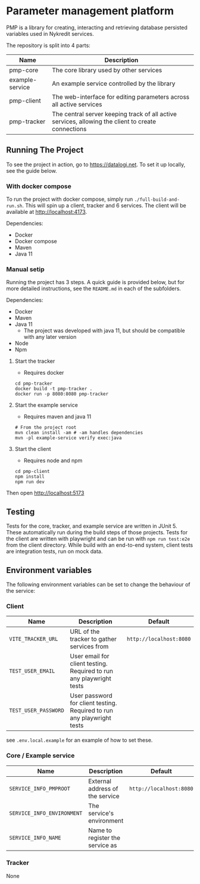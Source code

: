 # Parameter management platform

PMP is a library for creating, interacting and retrieving database persisted variables used in Nykredit services.

The repository is split into 4 parts:

| Name            | Description                                                                                        |
| --------------- | -------------------------------------------------------------------------------------------------- |
| pmp-core        | The core library used by other services                                                            |
| example-service | An example service controlled by the library                                                       |
| pmp-client      | The web-interface for editing parameters across all active services                                |
| pmp-tracker     | The central server keeping track of all active services, allowing the client to create connections |

## Running The Project

To see the project in action, go to <https://datalogi.net>. To set it up locally, see the guide below.

### With docker compose

To run the project with docker compose, simply run `./full-build-and-run.sh`. This will spin up a client, tracker and 6 services. The client will be available at <http://localhost:4173>.

Dependencies:

- Docker
- Docker compose
- Maven
- Java 11

### Manual setip

Running the project has 3 steps. A quick guide is provided below, but for more detailed instructions, see the `README.md` in each of the subfolders.

Dependencies:

- Docker
- Maven
- Java 11
  - The project was developed with java 11, but should be compatible with any later version
- Node
- Npm

1. Start the tracker

   - Requires docker

   ```shell
   cd pmp-tracker
   docker build -t pmp-tracker .
   docker run -p 8080:8080 pmp-tracker
   ```

2. Start the example service

   - Requires maven and java 11

   ```shell
   # From the project root
   mvn clean install -am # -am handles dependencies
   mvn -pl example-service verify exec:java
   ```

3. Start the client

   - Requires node and npm

   ```shell
   cd pmp-client
   npm install
   npm run dev
   ```

Then open <http://localhost:5173>

## Testing

Tests for the core, tracker, and example service are written in JUnit 5. These automatically run during the build steps of those projects. Tests for the client are written with playwright and can be run with `npm run test:e2e` from the client directory.
While build with an end-to-end system, client tests are integration tests, run on mock data.

## Environment variables

The following environment variables can be set to change the behaviour of the service:

### Client

| Name                 | Description                                                            | Default                 |
| -------------------- | ---------------------------------------------------------------------- | ----------------------- |
| `VITE_TRACKER_URL`   | URL of the tracker to gather services from                             | `http://localhost:8080` |
| `TEST_USER_EMAIL`    | User email for client testing. Required to run any playwright tests    |                         |
| `TEST_USER_PASSWORD` | User password for client testing. Required to run any playwright tests |                         |

see `.env.local.example` for an example of how to set these.

### Core / Example service

| Name                       | Description                     | Default                 |
| -------------------------- | ------------------------------- | ----------------------- |
| `SERVICE_INFO_PMPROOT`     | External address of the service | `http://localhost:8080` |
| `SERVICE_INFO_ENVIRONMENT` | The service's environment       |                         |
| `SERVICE_INFO_NAME`        | Name to register the service as |                         |

### Tracker

None
